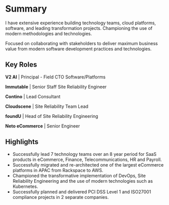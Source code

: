 # Summary

I have extensive experience building technology teams, cloud platforms, software, and leading transformation projects. Championing the use of modern methodologies and technologies.

Focused on collaborating with stakeholders to deliver maximum business value from modern software development practices and technologies.

## Key Roles

**V2 AI** | Principal - Field CTO Software/Platforms

**Immutable** | Senior Staff Site Reliability Engineer

**Contino** | Lead Consultant

**Cloudscene** | Site Reliability Team Lead

**foundU** | Head of Site Reliability Engineering

**Neto eCommerce** | Senior Engineer

## Highlights

- Successfully lead 7 technology teams over an 8 year period for SaaS products in eCommerce, Finance, Telecommunications, HR and Payroll.
- Successfully migrated and re-architected one of the largest eCommerce platforms in APAC from Rackspace to AWS.
- Championed the transformative implementation of DevOps, Site Reliability Engineering and the use of modern technologies such as Kubernetes.
- Successfully planned and delivered PCI DSS Level 1 and ISO27001 compliance projects in 2 separate companies.

